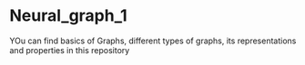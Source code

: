 # Neural_graph_1
YOu can find basics of Graphs, different types of graphs, its representations and properties in this repository
